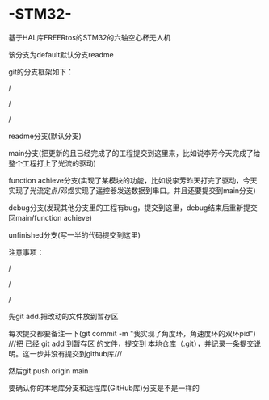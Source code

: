 # -STM32-

基于HAL库FREERtos的STM32的六轴空心杯无人机

该分支为default默认分支readme

git的分支框架如下：

/

/

/

readme分支(默认分支)

main分支(把更新的且已经完成了的工程提交到这里来，比如说李芳今天完成了给整个工程打上了光流的驱动)

function achieve分支(实现了某模块的功能，比如说李芳昨天打完了驱动，今天实现了光流定点/邓煜实现了遥控器发送数据到串口。并且还要提交到main分支)

debug分支(发现其他分支里的工程有bug，提交到这里，debug结束后重新提交回main/function achieve)

unfinished分支(写一半的代码提交到这里)

注意事项：

/

/

/

先git add.把改动的文件放到暂存区

每次提交都要备注一下(git commit -m "我实现了角度环，角速度环的双环pid")  ///把 已经 git add 到暂存区 的文件，提交到 本地仓库（.git），并记录一条提交说明。这一步并没有提交到github库///

然后git push origin main

要确认你的本地库分支和远程库(GitHub库)分支是不是一样的

